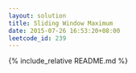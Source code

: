 ```yaml
---
layout: solution
title: Sliding Window Maximum
date: 2015-07-26 16:53:20+08:00
leetcode_id: 239
---
```

{% include_relative README.md %}

